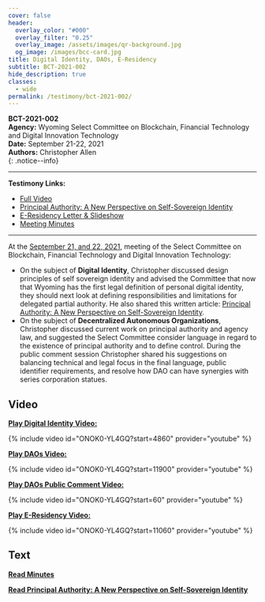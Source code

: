 ```yaml
---
cover: false
header:
  overlay_color: "#000"
  overlay_filter: "0.25"
  overlay_image: /assets/images/qr-background.jpg
  og_image: /images/bcc-card.jpg
title: Digital Identity, DAOs, E-Residency
subtitle: BCT-2021-002
hide_description: true
classes:
  - wide
permalink: /testimony/bct-2021-002/
---
```


**BCT-2021-002**<br>
**Agency:** Wyoming Select Committee on Blockchain, Financial Technology and Digital Innovation Technology<br>
**Date:** September 21-22, 2021<br>
**Authors:** Christopher Allen<br>
{: .notice--info}

---

**Testimony Links:**
  * [Full Video](https://www.youtube.com/watch?v=ONOK0-YL4GQ)
  * [Principal Authority: A New Perspective on Self-Sovereign Identity](https://wyoleg.gov/InterimCommittee/2021/S19-2021092117-02DigitalIDpresentation.pdf)
  * [E-Residency Letter & Slideshow](https://wyoleg.gov/InterimCommittee/2021/S19-2021092109-01E-Residency.pdf)
  * [Meeting Minutes](https://www.wyoleg.gov/Committees/2021/S19)

---

At the [September 21, and 22, 2021](https://www.wyoleg.gov/Committees/2021/S19), meeting of the Select Committee on Blockchain, Financial Technology and Digital Innovation Technology:
* On the subject of **Digital Identity**, Christopher discussed design principles of self sovereign identity and advised the Committee that now that Wyoming has the first legal definition of  personal digital identity, they should next look at defining responsibilities and limitations for delegated partial authority. He also shared this written article: [Principal Authority: A New Perspective on Self-Sovereign Identity](https://wyoleg.gov/InterimCommittee/2021/S19-2021092117-02DigitalIDpresentation.pdf). 
* On the subject of **Decentralized Autonomous Organizations**, Christopher discussed current work on principal authority and agency law, and suggested the Select Committee consider language in regard to the existence of principal authority and to define control. During the public comment session Christopher shared his suggestions on balancing technical and legal focus in the final language, public identifier requirements, and resolve how DAO can have synergies with series corporation statues.

## Video

[**Play Digital Identity Video:**](https://www.youtube.com/watch?v=ONOK0-YL4GQ&t=4860s)

{% include video id="ONOK0-YL4GQ?start=4860" provider="youtube" %}

[**Play DAOs Video:**](https://www.youtube.com/watch?v=ONOK0-YL4GQ&t=11900s)

{% include video id="ONOK0-YL4GQ?start=11900" provider="youtube" %}

[**Play DAOs Public Comment Video:**](https://www.youtube.com/watch?v=ONOK0-YL4GQ&t=60s)

{% include video id="ONOK0-YL4GQ?start=60" provider="youtube" %}

[**Play E-Residency Video:**](https://www.youtube.com/watch?v=ONOK0-YL4GQ&t=11060s)

{% include video id="ONOK0-YL4GQ?start=11060" provider="youtube" %}

## Text

<a href="https://wyoleg.gov/InterimCommittee/2021/S19-20210921MeetingMinutes.pdf"><b>Read Minutes</b></a>

[**Read Principal Authority: A New Perspective on Self-Sovereign Identity**](https://wyoleg.gov/InterimCommittee/2021/S19-2021092117-02DigitalIDpresentation.pdf)
